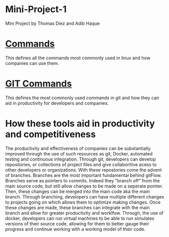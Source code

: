# Mini-Project-1
Mini Project by Thomas Diez and Adib Haque

# [Commands](Commands.md) 
This defines all the commands most commonly used in linux and how companies can use them. 

# [GIT Commands](GITCommands.md)
This defines the most commonly used commands in git and how they can aid in productivity for 
developers and companies. 

# How these tools aid in productivity and competitiveness 
The productivity and effectiveness of companies can be substantially improved through the use of such resources as git, Docker, automated testing and continuous integration. Through git, developers can develop repositories, or collections of project files and give collaboritive acess to other developers or organizations. With these repostories come the advent of branches. Branches are the most important fundamental behind gitFlow. Branches serve as pointers to commits. Indeed they "branch off" from the main source code, but still allow changes to be made on a seperate pointer. Then, these changes can be merged into the main code aka the main branch. Through branching, developers can have multiple different changes to projects going on which allows them to optimize making changes. Once these changes are made, these branches can integrate with the main branch and allow for greater productivity and worklfow. Through, the use of docker, developers can run virtual machines to be able to run simulates versions of their source code, allowing for them to better gauge their progress and continue working with a working model of their code.  
